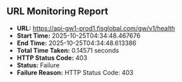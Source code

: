 ## URL Monitoring Report

- **URL:** https://api-gw1-prod1.fisglobal.com/gw/v1/health
- **Start Time:** 2025-10-25T04:34:48.467676
- **End Time:** 2025-10-25T04:34:48.613386
- **Total Time Taken:** 0.14571 seconds
- **HTTP Status Code:** 403
- **Status:** Failure
- **Failure Reason:** HTTP Status Code: 403
